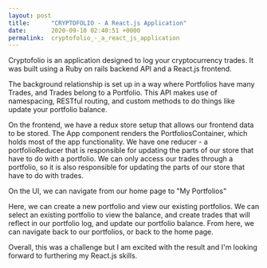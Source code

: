 ```yaml
---
layout: post
title:      "CRYPTOFOLIO - A React.js Application"
date:       2020-09-10 02:40:51 +0000
permalink:  cryptofolio_-_a_react_js_application
---
```



Cryptofolio is an application designed to log your cryptocurrency trades. It was built using a Ruby on rails backend API and a React.js frontend. 

The background relationship is set up in a way where Portfolios have many Trades, and Trades belong to a Portfolio. This API makes use of namespacing, RESTful routing, and custom methods to do things like update your portfolio balance.

On the frontend, we have a redux store setup that allows our frontend data to be stored. The App component renders the PortfoliosContainer, which holds most of the app functionality. We have one reducer - a portfolioReducer that is responsible for updating the parts of our store that have to do with a portfolio. We can only access our trades through a portfolio, so it is also responsible for updating the parts of our store that have to do with trades.

On the UI, we can navigate from our home page to "My Portfolios"

Here, we can create a new portfolio and view our existing portfolios. We can select an existing portfolio to view the balance, and create trades that will reflect in our portfolio log, and update our portfolio balance. From here, we can navigate back to our portfolios, or back to the home page.

Overall, this was a challenge but I am excited with the result and I'm looking forward to furthering my React.js skills.
